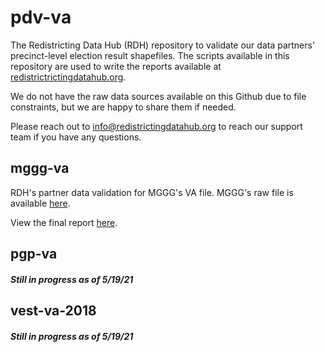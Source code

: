 # pdv-va

The Redistricting Data Hub (RDH) repository to validate our data partners' precinct-level election result shapefiles. The scripts available in this repository are used to write the reports available at [redistrictrictingdatahub.org]([https://redistrictingdatahub.org/](https://redistrictingdatahub.org/)). 

We do not have the raw data sources available on this Github due to file constraints, but we are happy to share them if needed. 

Please reach out to info@redistrictingdatahub.org to reach our support team if you have any questions. 

## mggg-va

RDH's partner data validation for MGGG's VA file. MGGG's raw file is available [here](https://github.com/mggg-states/VA-shapefiles).

View the final report [here](https://redistrictingdatahub.org/dataset/mggg-virginia-precincts-and-election-results/).

## pgp-va

#### _Still in progress as of 5/19/21_

## vest-va-2018

#### _Still in progress as of 5/19/21_